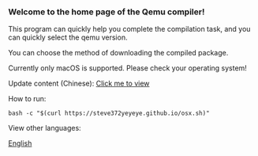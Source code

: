 ### Welcome to the home page of the Qemu compiler!
This program can quickly help you complete the compilation task, and you can quickly select the qemu version.

You can choose the method of downloading the compiled package.

Currently only macOS is supported. Please check your operating system!

Update content (Chinese): [Click me to view](https://steve372yeyeye.github.io/update/qcomplie/)

How to run:
```
bash -c "$(curl https://steve372yeyeye.github.io/osx.sh)"
```

View other languages:

[English]()

